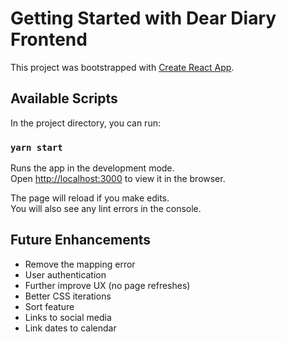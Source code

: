 # Getting Started with Dear Diary Frontend

This project was bootstrapped with [Create React App](https://github.com/facebook/create-react-app).

## Available Scripts

In the project directory, you can run:

### `yarn start`

Runs the app in the development mode.\
Open [http://localhost:3000](http://localhost:3000) to view it in the browser.

The page will reload if you make edits.\
You will also see any lint errors in the console.

## Future Enhancements

* Remove the mapping error
* User authentication
* Further improve UX (no page refreshes)
* Better CSS iterations 
* Sort feature
* Links to social media
* Link dates to calendar